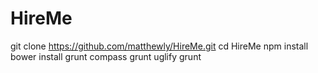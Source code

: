 # HireMe

git clone https://github.com/matthewly/HireMe.git
cd HireMe
npm install
bower install
grunt compass
grunt uglify
grunt

